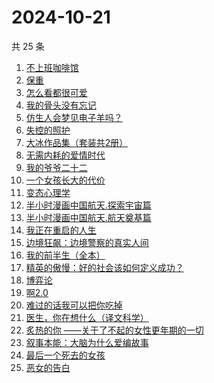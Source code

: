 # 2024-10-21

共 25 条

<!-- BEGIN WEREAD -->
<!-- 最后更新时间 2024-10-21 16:19:52 +0800 -->
1. [不上班咖啡馆](https://weread.qq.com/web/bookDetail/e23322d0813ab944dg017b71)
1. [保重](https://weread.qq.com/web/bookDetail/35a32880813ab7295g0177de)
1. [怎么看都很可爱](https://weread.qq.com/web/bookDetail/58632340813ab9455g014db0)
1. [我的骨头没有忘记](https://weread.qq.com/web/bookDetail/70232c00813ab944dg010f7a)
1. [仿生人会梦见电子羊吗？](https://weread.qq.com/web/bookDetail/44c32630813ab9467g0154e0)
1. [失控的照护](https://weread.qq.com/web/bookDetail/f4d32730813ab948bg013273)
1. [大冰作品集（套装共2册）](https://weread.qq.com/web/bookDetail/3963244072550e063962006)
1. [无需内耗的爱情时代](https://weread.qq.com/web/bookDetail/0b3321d0813ab945cg01309b)
1. [我的爷爷二十二](https://weread.qq.com/web/bookDetail/f4632510813ab93d6g012e40)
1. [一个女孩长大的代价](https://weread.qq.com/web/bookDetail/1ec32a00813ab943dg01681b)
1. [变态心理学](https://weread.qq.com/web/bookDetail/21732e90813ab6c04g011c83)
1. [半小时漫画中国航天.探索宇宙篇](https://weread.qq.com/web/bookDetail/56d32100813ab945bg012d34)
1. [半小时漫画中国航天.航天奠基篇](https://weread.qq.com/web/bookDetail/370328f0813ab945bg011467)
1. [我正在重启的人生](https://weread.qq.com/web/bookDetail/19232860813ab943ag0112b4)
1. [边境狂飙：边境警察的真实人间](https://weread.qq.com/web/bookDetail/02032f10813ab943ag015dae)
1. [我的前半生（全本）](https://weread.qq.com/web/bookDetail/7cf327e07225358b7cf0226)
1. [精英的傲慢：好的社会该如何定义成功？](https://weread.qq.com/web/bookDetail/5d1320e072744bdc5d154db)
1. [博弈论](https://weread.qq.com/web/bookDetail/86a32490718ea51d86a0045)
1. [啊2.0](https://weread.qq.com/web/bookDetail/b303225072012563b300eac)
1. [难过的话我可以把你吃掉](https://weread.qq.com/web/bookDetail/ddd32c60813ab92f5g019017)
1. [医生，你在想什么（译文科学）](https://weread.qq.com/web/bookDetail/42e32f30813ab8065g014886)
1. [炙热的你 ——关于了不起的女性更年期的一切](https://weread.qq.com/web/bookDetail/f5432f40813ab7c54g01906d)
1. [叙事本能：大脑为什么爱编故事](https://weread.qq.com/web/bookDetail/51a32a20813ab944bg0122ed)
1. [最后一个死去的女孩](https://weread.qq.com/web/bookDetail/fce32e50813ab944bg013e30)
1. [恶女的告白](https://weread.qq.com/web/bookDetail/72b32170813ab945bg017ab8)
<!-- END WEREAD -->